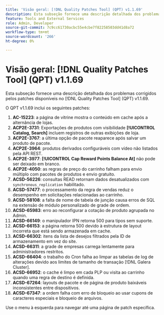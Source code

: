 ```yaml
---
title: 'Visão geral: [!DNL Quality Patches Tool] (QPT) v1.1.69'
description: Esta subseção fornece uma descrição detalhada dos problemas corrigidos pelos patches disponíveis no  [!DNL Quality Patches Tool] (QPT) v1.1.69.
feature: Tools and External Services
role: Admin, Developer
source-git-commit: 7c9cc61730acbc55e4cbe7f82258503dd41d8a72
workflow-type: tm+mt
source-wordcount: '266'
ht-degree: 0%

---
```


# Visão geral: [!DNL Quality Patches Tool] (QPT) v1.1.69

Esta subseção fornece uma descrição detalhada dos problemas corrigidos pelos patches disponíveis no [!DNL Quality Patches Tool] (QPT) v1.1.69.

O QPT v1.1.69 inclui os seguintes patches:
1. **AC-15223**: a página de vitrine mostra o conteúdo em cache após a alternância de lojas.
1. **ACP2E-3731**: Exportações de produtos com visibilidade **[!UICONTROL Catalog, Search]** incluem registros de outras exibições de loja.
1. **ACP2E-3767**: a última opção de pacote reaparece após salvar um produto de pacote.
1. **ACP2E-3964**: produtos derivados configuráveis com vídeo não listados pela API REST.
1. **ACP2E-3977**: **[!UICONTROL Cap Reward Points Balance At]** não pode ser deixado em branco.
1. **ACP2E-4050**: as regras de preço do carrinho falham para envio múltiplo com pacotes de produtos e envio gratuito.
1. **ACSD-56226**: consultas READ retornam dados desatualizados com `synchronous_replication` habilitado.
1. **ACSD-57477**: o processamento da regra de vendas reduz o desempenho em solicitações relacionadas ao carrinho.
1. **ACSD-58108**: a falta de nome de tabela de junção causa erros de SQL na extensão de módulo personalizado de grade de ordem.
1. **ACSD-65983**: erro ao reconfigurar a cotação de produto agrupada no Admin.
1. **ACSD-66149**: o manipulador IPN retorna 500 para tipos sem suporte.
1. **ACSD-66153**: a página retorna 500 devido à estrutura de layout incorreta que está sendo armazenada em cache.
1. **ACSD-66302**: itens da lista de desejos filtrados pela ID de armazenamento em vez do site.
1. **ACSD-66311**: a grade de empresas carrega lentamente para administradores restritos.
1. **ACSD-66404**: o trabalho do Cron falha ao limpar as tabelas de log de alterações devido aos limites de tamanho de transação [!DNL Galera Cluster].
1. **ACSD-66952**: o cache é limpo em cada PLP ou visita ao carrinho quando uma regra de destino é definida.
1. **ACSD-67264**: layouts de pacote e de página de produto baixáveis inconsistentes entre dispositivos.
1. **ACSD-67347**: a ordem falha com erro de bloqueio ao usar cupons de caracteres especiais e bloqueio de arquivos.

Use o menu à esquerda para navegar até uma página de patch específica.
